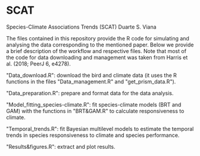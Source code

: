 # SCAT
Species-Climate Associations Trends (SCAT)
Duarte S. Viana

The files contained in this repository provide the R code for simulating and analysing the data corresponding to the mentioned paper. Below we provide a brief description of the workflow and respective files. Note that most of the code for data downloading and management was taken from Harris et al. (2018; PeerJ 6, e4278).

"Data_download.R": download the bird and climate data (it uses the R functions in the files "Data_management.R" and "get_prism_data.R").

"Data_preparation.R": prepare and format data for the data analysis.

"Model_fitting_species-climate.R": fit species-climate models (BRT and GAM) with the functions in "BRT&GAM.R" to calculate responsiveness to climate.

"Temporal_trends.R": fit Bayesian multilevel models to estimate the temporal trends in species responsiveness to climate and species performance.

"Results&figures.R": extract and plot results.
